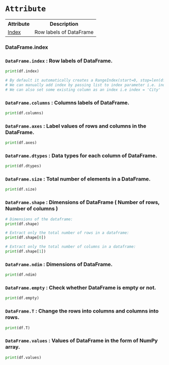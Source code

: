 # `Attribute`

<table>
  <tr>
    <th>Attribute</th> <th>Description</th>
  </tr>
  <tr><td><a href=#index>Index</a></td> <td>Row labels of DataFrame</td></tr>
</table>

<h3 name=index>DataFrame.index</h3>

### `DataFrame.index` : Row labels of DataFrame.

```python
print(df.index)

# By default it automatically creates a RangeIndex(start=0, stop=len(df), step=1)
# We can manually add index by passing list to index parameter i.e. index = [1, 2, 3]
# We can also set some existing column as an index i.e index = 'City'
```

### `DataFrame.columns` : Columns labels of DataFrame.

```python
print(df.columns)
```

### `DataFrame.axes` : Label values of rows and columns in the DataFrame.

```python
print(df.axes)
```

### `DataFrame.dtypes` : Data types for each column of DataFrame.

```python
print(df.dtypes)
```

### `DataFrame.size` : Total number of elements in a DataFrame.

```python
print(df.size)
```

### `DataFrame.shape` : Dimensions of DataFrame ( Number of rows, Number of columns )

```python
# Dimensions of the dataframe:
print(df.shape)

# Extract only the total number of rows in a dataframe:
print(df.shape[0])

# Extract only the total number of columns in a dataframe:
print(df.shape[1])
```            

### `DataFrame.ndim` : Dimensions of DataFrame.

```python
print(df.ndim)
```

### `DataFrame.empty` : Check whether DataFrame is empty or not.

```python
print(df.empty)
```

### `DataFrame.T` : Change the rows into columns and columns into rows.

```python
print(df.T)
```

### `DataFrame.values` : Values of DataFrame in the form of NumPy array.

```python
print(df.values)
```
